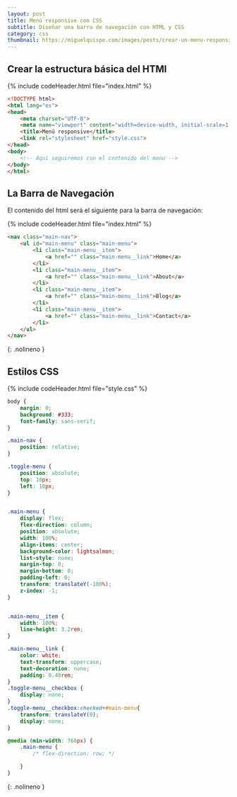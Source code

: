 ```yaml
---
layout: post
title: Menú responsive con CSS
subtitle: Diseñar una barra de navegación con HTML y CSS
category: css
thumbnail: https://miguelquispe.com/images/posts/crear-un-menu-responsive/banner-menu-responsive.jpg
---
```


## Crear la estructura básica del HTMl

{% include codeHeader.html file="index.html" %}
```html
<!DOCTYPE html>
<html lang="es">
<head>
	<meta charset="UTF-8">
	<meta name="viewport" content="width=device-width, initial-scale=1.0">
	<title>Menú responsive</title>
	<link rel="stylesheet" href="style.css">
</head>
<body>
	<!-- Aqui seguiremos con el contenido del menu -->
</body>
</html>
```

## La Barra de Navegación

El contenido del html será el siguiente para la barra de navegación:

{% include codeHeader.html file="index.html" %}
```html
<nav class="main-nav">
	<ul id="main-menu" class="main-menu">
		<li class="main-menu__item">
			<a href="" class="main-menu__link">Home</a>
		</li>
		<li class="main-menu__item">
			<a href="" class="main-menu__link">About</a>
		</li>
		<li class="main-menu__item">
			<a href="" class="main-menu__link">Blog</a>
		</li>
		<li class="main-menu__item">
			<a href="" class="main-menu__link">Contact</a>
		</li>
	</ul>
</nav>
```
{: .nolineno }

## Estilos CSS

{% include codeHeader.html file="style.css" %}
```css
body {
    margin: 0;
    background: #333;
    font-family: sans-serif;
}

.main-nav {
    position: relative;
}

.toggle-menu {
    position: absolute;
    top: 10px;
    left: 10px;
}


.main-menu {
    display: flex;
    flex-direction: column;
    position: absolute;
    width: 100%;
    align-items: center;
    background-color: lightsalmon;
    list-style: none;
    margin-top: 0;
    margin-bottom: 0;
    padding-left: 0;
    transform: translateY(-100%);
    z-index: -1;
}


.main-menu__item {
    width: 100%;
    line-height: 3.2rem;
}

.main-menu__link {
    color: white;
    text-transform: uppercase;
    text-decoration: none;
    padding: 0.48rem;
}
.toggle-menu__checkbox {
    display: none;
}
.toggle-menu__checkbox:checked+#main-menu{
    transform: translateY(0);
    display: none;
}

@media (min-width: 768px) {
    .main-menu {
        /* flex-direction: row; */

    }
}
```
{: .nolineno }